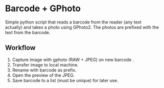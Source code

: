 # Barcode + GPhoto

Simple python script that reads a barcode from the reader (any text actually)
and takes a photo using GPhoto2.
The photos are prefixed with the text from the barcode.

## Workflow

1. Capture image with gphoto (RAW + JPEG) on new barcode .
2. Transfer image to local machine.
3. Rename with barcode as prefix.
4. Open the preview of the JPEG.
5. Save barcode to a list (must be unique) for later use.
